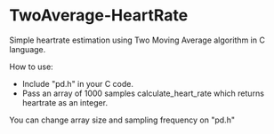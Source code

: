 # TwoAverage-HeartRate
Simple heartrate estimation using Two Moving Average algorithm in C language.

How to use:
- Include "pd.h" in your C code.
- Pass an array of 1000 samples calculate_heart_rate which returns heartrate as an integer.

You can change array size and sampling frequency on "pd.h"